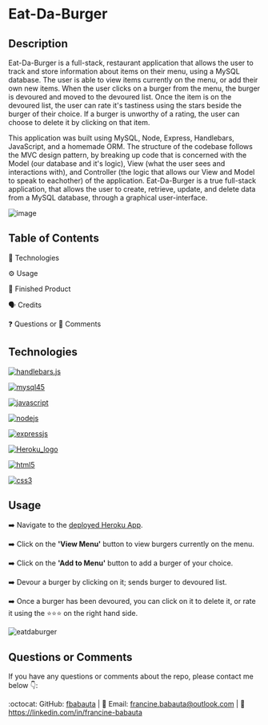 # Eat-Da-Burger

## Description

Eat-Da-Burger is a full-stack, restaurant application that allows the user to track and store information about items on their menu, using a MySQL database. The user is able to view items currently on the menu, or add their own new items. When the user clicks on a burger from the menu, the burger is devoured and moved to the devoured list. Once the item is on the devoured list, the user can rate it's tastiness using the stars beside the burger of their choice. If a burger is unworthy of a rating, the user can choose to delete it by clicking on that item. 

This application was built using MySQL, Node, Express, Handlebars, JavaScript, and a homemade ORM. The structure of the codebase follows the MVC design pattern, by breaking up code that is concerned with the Model (our database and it's logic), View (what the user sees and interactions with), and Controller (the logic that allows our View and Model to speak to eachother) of the application. Eat-Da-Burger is a true full-stack application, that allows the user to create, retrieve, update, and delete data from a MySQL database, through a graphical user-interface. 

![image](https://user-images.githubusercontent.com/70370805/104816977-4dce1700-57d3-11eb-899b-3c9957e3dd4f.png)

## Table of Contents

🔧 Technologies

⚙️ Usage

🎉 Finished Product

🗣️ Credits

❓ Questions or 💬 Comments

## Technologies 

[![handlebars.js](https://user-images.githubusercontent.com/70370805/104286496-f7c34180-5469-11eb-94e1-130768025c0d.png)](#)

[![mysql45](https://user-images.githubusercontent.com/70370805/104286500-fa259b80-5469-11eb-841c-2a884f8c131f.jpg)](#)

[![javascript](https://user-images.githubusercontent.com/70370805/104287167-eaf31d80-546a-11eb-862f-cdb1877c73b2.jpg)](#)

[![nodejs](https://user-images.githubusercontent.com/70370805/104287546-74a2eb00-546b-11eb-8e99-f85f565d661e.png)](#)

[![expressjs](https://user-images.githubusercontent.com/70370805/104287935-01e63f80-546c-11eb-908b-d554d799720e.png)](#)

[![Heroku_logo](https://user-images.githubusercontent.com/70370805/104288486-b5e7ca80-546c-11eb-9b7c-61881b128c81.png)](#)

[![html5](https://user-images.githubusercontent.com/70370805/104288851-34dd0300-546d-11eb-9ce3-91ccceef233f.png)](#)

[![css3](https://user-images.githubusercontent.com/70370805/104289784-6a362080-546e-11eb-9fad-d8e929980297.jpg)](#)

## Usage

➡️ Navigate to the [deployed Heroku App](https://stark-citadel-52180.herokuapp.com/). 

➡️ Click on the <b>'View Menu'</b> button to view burgers currently on the menu. 

➡️ Click on the <b>'Add to Menu'</b> button to add a burger of your choice.  

➡️ Devour a burger by clicking on it; sends burger to devoured list. 

➡️ Once a burger has been devoured, you can click on it to delete it, or rate it using the ⭐⭐⭐ on the right hand side. 

![eatdaburger](https://user-images.githubusercontent.com/70370805/104818161-ab199680-57da-11eb-9451-fa93ebde15d6.gif)

## Questions or Comments

If you have any questions or comments about the repo, please contact me below 👇:

:octocat: GitHub: [fbabauta](https://github.com/fbabauta) | :email: Email: francine.babauta@outlook.com | :link: https://linkedin.com/in/francine-babauta

